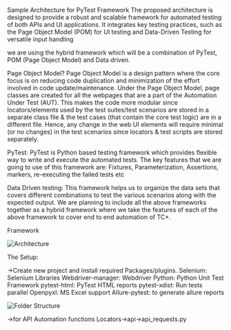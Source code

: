 Sample Architecture for PyTest Framework
The proposed architecture is designed to provide a robust and scalable framework for automated testing of both APIs and UI applications. It integrates key testing practices, such as the Page Object Model (POM) for UI testing and Data-Driven Testing for versatile input handling

we are using the hybrid framework which will be a combination of PyTest, POM (Page Object Model) and Data driven.

Page Object Model?
Page Object Model is a design pattern where the core focus is on reducing code duplication and minimization of the effort involved in code update/maintenance. Under the Page Object Model, page classes are created for all the webpages that are a part of the Automation Under Test (AUT).
This makes the code more modular since locators/elements used by the test suites/test scenarios are stored in a separate class file & the test cases (that contain the core test logic) are in a different file. Hence, any change in the web UI elements will require minimal (or no changes) in the test scenarios since locators & test scripts are stored separately.

PyTest:
PyTest is Python based testing framework which provides flexible way to write and execute the automated tests. The key features that we are going to use of this framework are:
Fixtures, Parameterization, Assertions, markers, re-executing the failed tests etc

Data Driven testing:
This framework helps us to organize the data sets that covers different combinations to test the various scenarios along with the expected output. We are planning to include all the above frameworks together as a hybrid framework where we take the features of each of the above framework to cover end to end automation of TC+.

Framework

![Architecture](https://github.com/user-attachments/assets/12f12b1b-aa56-494c-a628-f132c94cb7b4)

The Setup:

->Create new project and install required Packages/plugins.
Selenium: Selenium Libraries
Webdriver-manager: Webdriver
Python: Python Unit Test Framework
pytest-html: PyTest HTML reports
pytest-xdist: Run tests parallel
Openpyxl: MS Excel support
Allure-pytest: to generate allure reports

![Folder Structure](https://github.com/user-attachments/assets/10ab07f1-293c-4cee-9100-21aebd0e6442)

->for API Automation functions
Locators->api->api_requests.py

